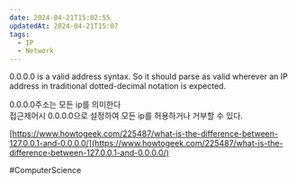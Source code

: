 ```yaml
---
date: 2024-04-21T15:02:55
updatedAt: 2024-04-21T15:07
tags:
  - IP
  - Network
---
```

0.0.0.0 is a valid address syntax. So it should parse as valid wherever an IP address in traditional dotted-decimal notation is expected.

0.0.0.0주소는 모든 ip를 의미한다  
접근제어시 0.0.0.0으로 설정하여 모든 ip를 허용하거나 거부할 수 있다.

[https://www.howtogeek.com/225487/what-is-the-difference-between-127.0.0.1-and-0.0.0.0/](https://www.howtogeek.com/225487/what-is-the-difference-between-127.0.0.1-and-0.0.0.0/)

#ComputerScience 